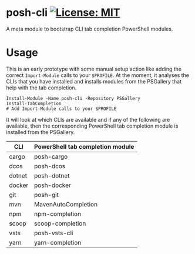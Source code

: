 # posh-cli [![License: MIT](https://img.shields.io/badge/License-MIT-yellow.svg)](https://opensource.org/licenses/MIT)

A meta module to bootstrap CLI tab completion PowerShell modules.

# Usage

This is an early prototype with some manual setup action like adding the correct `Import-Module` calls to your `$PROFILE`. At the moment, it analyses the CLIs that you have installed and installs modules from the PSGallery that help with the tab completion.

```pwsh
Install-Module -Name posh-cli -Repository PSGallery
Install-TabCompletion
# Add Import-Module calls to your $PROFILE
```

It will look at which CLIs are available and if any of the following are available, then the corresponding PowerShell tab completion module is installed from the PSGallery.

| CLI        | PowerShell tab completion module |
| ---------- | ---------------------------------|
| cargo      | posh-cargo                       |
| dcos       | posh-dcos                        |
| dotnet     | posh-dotnet                      |
| docker     | posh-docker                      |
| git        | posh-git                         |
| mvn        | MavenAutoCompletion              |
| npm        | npm-completion                   |
| scoop      | scoop-completion                 |
| vsts       | posh-vsts-cli                    |
| yarn       | yarn-completion                  |
